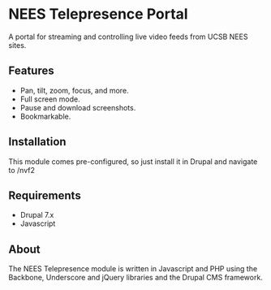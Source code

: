 NEES Telepresence Portal
========================

A portal for streaming and controlling live video feeds from UCSB NEES sites.

Features
--------
* Pan, tilt, zoom, focus, and more.
* Full screen mode.
* Pause and download screenshots.
* Bookmarkable.

Installation
------------
This module comes pre-configured, so just install it in Drupal and navigate to /nvf2

Requirements
------------
* Drupal 7.x
* Javascript

About
-----
The NEES Telepresence module is written in Javascript and PHP using the Backbone, Underscore and jQuery libraries and the Drupal CMS framework.
